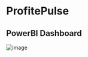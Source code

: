# ProfitePulse

## PowerBI Dashboard


![image](https://github.com/user-attachments/assets/b70d3f9c-4743-4d6f-b295-5757cd4916be)
